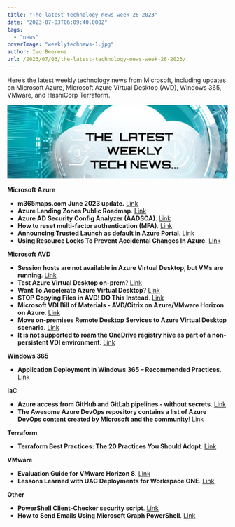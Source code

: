 ```yaml
---
title: "The latest technology news week 26–2023"
date: "2023-07-03T06:09:40.000Z"
tags: 
  - "news"
coverImage: "weeklytechnews-1.jpg"
author: Ivo Beerens
url: /2023/07/03/the-latest-technology-news-week-26-2023/
---
```


Here’s the latest weekly technology news from Microsoft, including updates on Microsoft Azure, Microsoft Azure Virtual Desktop (AVD), Windows 365, VMware, and HashiCorp Terraform.

![newsletter](images/weeklytechnews-1.jpg)

**Microsoft Azure**

- **m365maps.com June 2023 update.** [Link](https://m365maps.com/)
- **Azure Landing Zones Public Roadmap**. [Link](https://github.com/orgs/Azure/projects/487)
- **Azure AD Security Config Analyzer (AADSCA)**. [Link](https://github.com/Cloud-Architekt/AzureAD-Attack-Defense/blob/main/AADSecurityConfigAnalyzer.md)
- **How to reset multi-factor authentication (MFA)**. [Link](https://www.youtube.com/watch?v=uviHP-giFzg)
- **Announcing Trusted Launch as default in Azure Portal**. [Link](https://techcommunity.microsoft.com/t5/azure-confidential-computing/announcing-trusted-launch-as-default-in-azure-portal/ba-p/3854872?WT.mc_id=DT-MVP-5001664)
- **Using Resource Locks To Prevent Accidental Changes In Azure**. [Link](https://techcommunity.microsoft.com/t5/core-infrastructure-and-security/using-resource-locks-to-prevent-accidental-changes-in-azure/ba-p/3842402?WT.mc_id=DT-MVP-5001664)

**Microsoft AVD**

- **Session hosts are not available in Azure Virtual Desktop, but VMs are running**. [Link](https://blog.itprocloud.de/Session-Hosts-are-unavailable-or-shutdown-even-if-the-VMs-are-running/)
- **Test Azure Virtual Desktop on-prem**? [Link](https://virtualbrat.com/2023/06/20/want-to-test-azure-virtual-desktop-on-prem-heres-a-guide-taking-you-from-0-to-a-functional-single-node-azure-stack-hci-cluster-and-azure-gallery-images-installed-and-added-to-your-avd-environment/)
- **Want To Accelerate Azure Virtual Desktop**? [Link](https://lnkd.in/ec4HhUya)
- **STOP Copying Files in AVD! DO This Instead**. [Link](https://www.linkedin.com/in/dean-cefola-2902934b/)
- **Microsoft VDI Bill of Materials - AVD/Citrix on Azure/VMware Horizon on Azure**. [Link](https://www.linkedin.com/smart-links/AQEq152YU8klBw/75dfee42-2c16-43c2-a57b-dc65564b03b2)
- **Move on-premises Remote Desktop Services to Azure Virtual Desktop scenario**. [Link](https://learn.microsoft.com/en-us/azure/cloud-adoption-framework/migrate/azure-best-practices/contoso-migration-rds-to-wvd)
- **It is not supported to roam the OneDrive registry hive as part of a non-persistent VDI environment**. [Link](https://learn.microsoft.com/en-us/sharepoint/sync-vdi-support)

**Windows 365**

- **Application Deployment in Windows 365 – Recommended Practices**. [Link](https://techcommunity.microsoft.com/t5/windows-365/application-deployment-in-windows-365-recommended-practices/m-p/3860078)

**IaC**

- **Azure access from GitHub and GitLab pipelines - without secrets**. [Link](https://techcommunity.microsoft.com/t5/fasttrack-for-azure/azure-access-from-github-and-gitlab-pipelines-without-secrets/ba-p/3858885)
- **The Awesome Azure DevOps repository contains a list of Azure DevOps content created by Microsoft and the community**! [Link](https://github.com/johnlokerse/awesome-azure-devops)

**Terraform**

- **Terraform Best Practices: The 20 Practices You Should Adopt**. [Link](https://dzone.com/articles/terraform-best-practices-the-20-practices)

**VMware**

- **Evaluation Guide for VMware Horizon 8**. [Link](https://techzone.VMware.com/resource/quick-start-tutorial-VMware-horizon-8?utm_source=dlvr.it&utm_medium=linkedin#technical-introduction-and-features)
- **Lessons Learned with UAG Deployments for Workspace ONE**. [Link](https://mobile-jon.com/2021/04/26/lessons-learned-with-uag-deployments-for-workspace-one/)

**Other**

- **PowerShell Client-Checker security script**. [Link](https://github.com/LuemmelSec/Pentest-Tools-Collection/tree/main/tools/Client-Checker)
- **How to Send Emails Using Microsoft Graph PowerShell**. [Link](https://ourcloudnetwork.com/how-to-send-emails-using-microsoft-graph-PowerShell/)